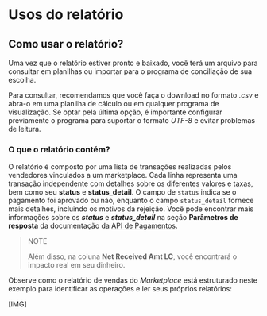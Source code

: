 # Usos do relatório

## Como usar o relatório?

Uma vez que o relatório estiver pronto e baixado, você terá um arquivo para consultar em planilhas ou importar para o programa de conciliação de sua escolha.

Para consultar, recomendamos que você faça o download no formato *.csv* e abra-o em uma planilha de cálculo ou em qualquer programa de visualização. Se optar pela última opção, é importante configurar previamente o programa para suportar o formato *UTF-8* e evitar problemas de leitura.

### O que o relatório contém?

O relatório é composto por uma lista de transações realizadas pelos vendedores vinculados a um marketplace. Cada linha representa uma transação independente com detalhes sobre os diferentes valores e taxas, bem como seu **status** e **status_detail**. O campo de `status` indica se o pagamento foi aprovado ou não, enquanto o campo `status_detail` fornece mais detalhes, incluindo os motivos da rejeição. Você pode encontrar mais informações sobre os ***status*** e ***status_detail*** na seção **Parâmetros de resposta** da documentação da [API de Pagamentos](https://www.mercadopago[FAKER][URL][DOMAIN]/developers/pt/reference/payments/_payments/post).

> NOTE
>
> Além disso, na coluna **Net Received Amt LC**, você encontrará o impacto real em seu dinheiro.

Observe como o relatório de vendas do *Marketplace* está estruturado neste exemplo para identificar as operações e ler seus próprios relatórios:

[IMG]